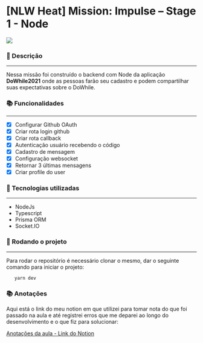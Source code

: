 
# [NLW Heat] Mission: Impulse – Stage 1 - Node

[![](https://efficient-sloth-d85.notion.site/image/https%3A%2F%2Fs3-us-west-2.amazonaws.com%2Fsecure.notion-static.com%2Fae91dced-c9dc-4c0b-828b-501433cd5bb2%2FGroup_7274.png?table=block&id=2ce18c79-7239-48c5-979c-f26aef05c39a&spaceId=08f749ff-d06d-49a8-a488-9846e081b224&width=2000&userId=&cache=v2)](https://efficient-sloth-d85.notion.site/image/https%3A%2F%2Fs3-us-west-2.amazonaws.com%2Fsecure.notion-static.com%2Fae91dced-c9dc-4c0b-828b-501433cd5bb2%2FGroup_7274.png?table=block&id=2ce18c79-7239-48c5-979c-f26aef05c39a&spaceId=08f749ff-d06d-49a8-a488-9846e081b224&width=2000&userId=&cache=v2)



### 📝 Descrição

------------

Nessa missão foi construído o backend com Node da aplicação **DoWhile2021** onde as pessoas farão seu cadastro e podem compartilhar suas expectativas sobre o DoWhile.


### 📚 Funcionalidades
---
- [x]  Configurar Github OAuth
- [x]  Criar rota login github
- [x]  Criar rota callback
- [x]  Autenticação usuário recebendo o código
- [x]  Cadastro de mensagem
- [x]  Configuração websocket
- [x]  Retornar 3 últimas mensagens
- [x]  Criar profile do user
 
### 🔧 Tecnologias utilizadas

------------


- NodeJs
- Typescript
- Prisma ORM
- Socket.IO


### 🚀 Rodando o projeto

------------


Para rodar o repositório é necessário clonar o mesmo, dar o seguinte comando para iniciar o projeto:

`    yarn dev
`

### 📚 Anotações
Aqui está  o link do meu notion em que utilizei para tomar nota do que foi passado na aula e até registrei erros que me deparei ao longo do desenvolvimento e o que fiz para solucionar:

[Anotações da aula - Link do Notion](https://pebble-rock-32a.notion.site/NLW-Heat-Mission-Impulse-687521b0c87e432fa3aee82b15345c88 "Anotações da aula")
